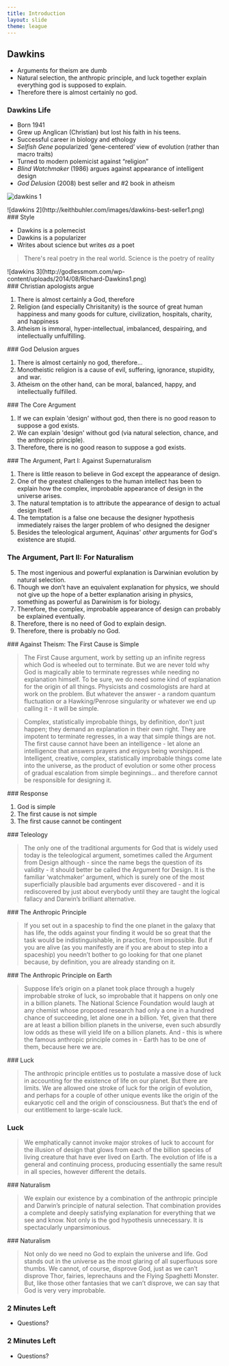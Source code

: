 ```yaml
---
title: Introduction
layout: slide
theme: league
---
```


<section data-background=""><!--Day 1 begin-->
<section data-background="http://wallcook.com/wp-content/uploads/2014/05/richard-dawkins-quotes-for-iphone.jpg" data-markdown><!--Intro slide begin-->


</section> <!--Intro slide end-->
<section data-markdown> 

## Dawkins

- Arguments for theism are dumb
- Natural selection, the anthropic principle, and luck together explain everything god is supposed to explain.
- Therefore there is almost certainly no god. 



</section><section data-markdown>

### Dawkins Life

- Born 1941
- Grew up Anglican (Christian) but lost his faith in his teens.
- Successful career in biology and ethology
- _Selfish Gene_ popularized ‘gene-centered’ view of evolution (rather than macro traits)
- Turned to modern polemicist against “religion”
- _Blind Watchmaker_ (1986) argues against appearance of intelligent design
- _God Delusion_ (2008) best seller and #2 book in atheism


</section><section data-markdown>

![dawkins 1](http://keithbuhler.com/images/dawkins-best-seller0.png)

</section><section data-markdown>
![dawkins 2](http://keithbuhler.com/images/dawkins-best-seller1.png)



</section><section data-markdown>
### Style

- Dawkins is a polemecist
- Dawkins is a popularizer
- Writes about science but writes _as_ a poet

> There's real poetry in the real world. Science is the poetry of reality

</section><section data-markdown>
![dawkins 3](http://godlessmom.com/wp-content/uploads/2014/08/Richard-Dawkins1.png)



</section><section data-markdown>
### Christian apologists argue

1. There is almost certainly a God, therefore
2. Religion (and especially Chrisitanity) is the source of great human happiness and many goods for culture, civilization, hospitals, charity, and happiness
3. Atheism is immoral, hyper-intellectual, imbalanced, despairing, and intellectually unfulfilling. 

</section><section data-markdown>
### God Delusion argues

1. There is almost certainly no god, therefore...
2. Monotheistic religion is a cause of evil, suffering, ignorance, stupidity, and war.
3. Atheism on the other hand, can be moral, balanced, happy, and intellectually fulfilled. 

</section><section data-markdown>
### The Core Argument

1. If we can explain 'design' without god, then there is no good reason to suppose a god exists.
2. We can explain 'design' without god (via natural selection, chance, and the anthropic principle).
3. Therefore, there is no good reason to suppose a god exists.

</section><section data-markdown>
### The Argument, Part I: Against Supernaturalism

1. There is little reason to believe in God except the appearance of design.
2. One of the greatest challenges to the human intellect has been to explain how the complex, improbable appearance of design in the universe arises.
3. The natural temptation is to attribute the appearance of design to actual design itself.
4. The temptation is a false one because the designer hypothesis immediately raises the larger problem of who designed the designer 
5. Besides the teleological argument, Aquinas' _other_ arguments for God's existence are stupid.


</section><section data-markdown>

### The Argument, Part II: For Naturalism

5. The most ingenious and powerful explanation is Darwinian evolution by natural selection.
6. Though we don’t have an equivalent explanation for physics, we should not give up the hope of a better explanation arising in physics, something as powerful as Darwinism is for biology.
8. Therefore, the complex, improbable appearance of design can probably be explained  eventually.
9. Therefore, there is no need of God to explain design.
10. Therefore, there is probably no God.



</section><section data-markdown>
### Against Theism: The First Cause is Simple

> The First Cause argument, work by setting up an infinite regress which God is wheeled out to terminate. But we are never told why God is magically able to terminate regresses while needing no explanation himself. To be sure, we do need some kind of explanation for the origin of all things. Physicists and cosmologists are hard at work on the problem. But whatever the answer - a random quantum fluctuation or a Hawking/Penrose singularity or whatever we end up calling it - it will be simple. 


</section><section data-markdown>

>Complex, statistically improbable things, by definition, don’t just happen; they demand an explanation in their own right. They are impotent to terminate regresses, in a way that simple things are not. The first cause cannot have been an intelligence - let alone an intelligence that answers prayers and enjoys being worshipped. Intelligent, creative, complex, statistically improbable things come late into the universe, as the product of evolution or some other process of gradual escalation from simple beginnings... and therefore cannot be responsible for designing it.

</section><section data-markdown>
### Response

1. God is simple
2. The first cause is not simple
3. The first cause cannot be contingent


</section><section data-markdown>
### Teleology

>The only one of the traditional arguments for God that is widely used today is the teleological argument, sometimes called the Argument from Design although - since the name begs the question of its validity - it should better be called the Argument for Design. It is the familiar ‘watchmaker’ argument, which is surely one of the most superficially plausible bad arguments ever discovered - and it is rediscovered by just about everybody until they are taught the logical fallacy and Darwin’s brilliant alternative.


</section><section data-markdown>
### The Anthropic Principle


>If you set out in a spaceship to find the one planet in the galaxy that has life, the odds against your finding it would be so great that the task would be indistinguishable, in practice, from impossible. But if you are alive (as you manifestly are if you are about to step into a spaceship) you needn’t bother to go looking for that one planet because, by definition, you are already standing on it. 


</section><section data-markdown>
### The Anthropic Principle on Earth


>Suppose life’s origin on a planet took place through a hugely improbable stroke of luck, so improbable that it happens on only one in a billion planets. The National Science Foundation would laugh at any chemist whose proposed research had only a one in a hundred chance of succeeding, let alone one in a billion. Yet, given that there are at least a billion billion planets in the universe, even such absurdly low odds as these will yield life on a billion planets. And - this is where the famous anthropic principle comes in - Earth has to be one of them, because here we are.

</section><section data-markdown>
### Luck

>The anthropic principle entitles us to postulate a massive dose of luck in accounting for the existence of life on our planet. But there are limits. We are allowed one stroke of luck for the origin of evolution, and perhaps for a couple of other unique events like the origin of the eukaryotic cell and the origin of consciousness. But that’s the end of our entitlement to large-scale luck. 

</section><section data-markdown>

### Luck

>We emphatically cannot invoke major strokes of luck to account for the illusion of design that glows from each of the billion species of living creature that have ever lived on Earth. The evolution of life is a general and continuing process, producing essentially the same result in all species, however different the details.


</section><section data-markdown>
### Naturalism 

>We explain our existence by a combination of the anthropic principle and Darwin’s principle of natural selection. That combination provides a complete and deeply satisfying explanation for everything that we see and know. Not only is the god hypothesis unnecessary. It is spectacularly unparsimonious. 


</section><section data-markdown>
### Naturalism 

>Not only do we need no God to explain the universe and life. God stands out in the universe as the most glaring of all superfluous sore thumbs. We cannot, of course, disprove God, just as we can’t disprove Thor, fairies, leprechauns and the Flying Spaghetti Monster. But, like those other fantasies that we can’t disprove, we can say that God is very very improbable.




</section><section data-markdown>

### 2 Minutes Left
* Questions?





</section>
</section><!--Day 1 end-->





<section><!--Day 2, begin-->
<section data-background="http://i.imgur.com/b1Mhe.jpg" data-markdown>


</section><section data-markdown>

### 

</section><section data-markdown>

### 





</section><section data-markdown>

###






</section><section data-markdown>

###








### 2 Minutes Left
* Questions?

</section>
</section><!--Day 2 end-->
